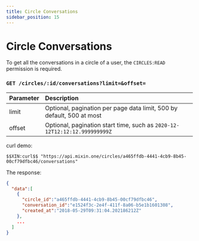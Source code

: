 ```yaml
---
title: Circle Conversations
sidebar_position: 15
---
```


# Circle Conversations 

To get all the conversations in a circle of a user, the `CIRCLES:READ` permission is required.

### `GET /circles/:id/conversations?limit=&offset=`

| Parameter | Description |
| :----- | :---- |
| limit | Optional, pagination per page data limit, 500 by default, 500 at most|
| offset | Optional, pagination start time, such as `2020-12-12T12:12:12.999999999Z` |

curl demo:

```
$$XIN:curl$$ "https://api.mixin.one/circles/a465ffdb-4441-4cb9-8b45-00cf79dfbc46/conversations"
```

The response:

```json
{
  "data":[
    {
      "circle_id":"a465ffdb-4441-4cb9-8b45-00cf79dfbc46",
      "conversation_id":"e1524f3c-2e4f-411f-8a06-b5e1b1601308",
      "created_at":"2018-05-29T09:31:04.202186212Z"
    },
    ...
  ]
}
```
